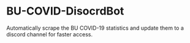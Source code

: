 # BU-COVID-DisocrdBot
Automatically scrape the BU COVID-19 statistics and update them to a discord channel for faster access.
